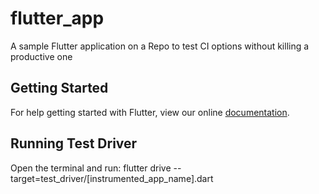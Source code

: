 # flutter_app

A sample Flutter application on a Repo to test CI options without killing a productive one


## Getting Started

For help getting started with Flutter, view our online
[documentation](https://flutter.io/).

## Running Test Driver
Open the terminal and run: 
flutter drive --target=test_driver/[instrumented_app_name].dart
